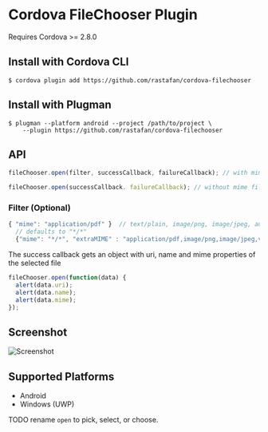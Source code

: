 # Cordova FileChooser Plugin

Requires Cordova >= 2.8.0

## Install with Cordova CLI
	$ cordova plugin add https://github.com/rastafan/cordova-filechooser

## Install with Plugman
	$ plugman --platform android --project /path/to/project \ 
		--plugin https://github.com/rastafan/cordova-filechooser

## API

```javascript
fileChooser.open(filter, successCallback, failureCallback); // with mime filter

fileChooser.open(successCallback. failureCallback); // without mime filter
```

### Filter (Optional)

```javascript
{ "mime": "application/pdf" }  // text/plain, image/png, image/jpeg, audio/wav etc
  // defaults to "*/*"
  {"mime": "*/*", "extraMIME" : "application/pdf,image/png,image/jpeg,video/mp4,video/mpg"}
```

The success callback gets an object with uri, name and mime properties of the selected file

```javascript
fileChooser.open(function(data) {
  alert(data.uri);
  alert(data.name);
  alert(data.mime);
});
```

## Screenshot

![Screenshot](filechooser.png "Screenshot")

## Supported Platforms

- Android
- Windows (UWP)

TODO rename `open` to pick, select, or choose.
